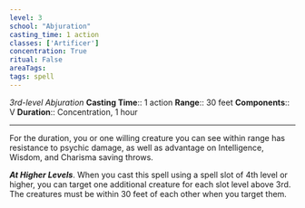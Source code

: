 ```yaml
---
level: 3
school: "Abjuration"
casting_time: 1 action
classes: ['Artificer']
concentration: True
ritual: False
areaTags: 
tags: spell
---
```


_3rd-level Abjuration_
**Casting Time**:: 1 action
**Range**:: 30 feet
**Components**:: V
**Duration**:: Concentration, 1 hour

---

For the duration, you or one willing creature you can see within range has resistance to psychic damage, as well as advantage on Intelligence, Wisdom, and Charisma saving throws.


**_At Higher Levels_**. When you cast this spell using a spell slot of 4th level or higher, you can target one additional creature for each slot level above 3rd. The creatures must be within 30 feet of each other when you target them.


